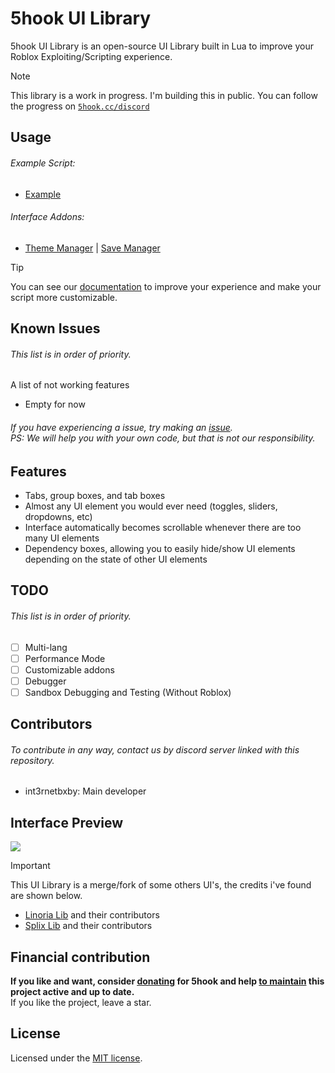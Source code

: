 # 5hook UI Library
5hook UI Library is an open-source UI Library built in Lua to improve your Roblox Exploiting/Scripting experience.

> [!NOTE]  
> This library is a work in progress. I'm building this in public. You can follow the progress on [`5hook.cc/discord`](https://5hook.cc/discord)

## Usage
###### Example Script:
- [Example](script/docs/examples/Example.lua)

###### Interface Addons:
- [Theme Manager](script/addons/ThemeManager.lua)  |  [Save Manager](script/addons/SaveManager.lua)

> [!TIP]
> You can see our [documentation](https://5hook.cc/opensource) to improve your experience and make your script more customizable.

## Known Issues
###### This list is in order of priority.
A list of not working features

- Empty for now

###### If you have experiencing a issue, try making an [issue](https://github.com/int3rnetbxby/5hook-lib/issues).<br>PS: We will help you with your own code, but that is not our responsibility.

## Features
- Tabs, group boxes, and tab boxes
- Almost any UI element you would ever need (toggles, sliders, dropdowns, etc)
- Interface automatically becomes scrollable whenever there are too many UI elements
- Dependency boxes, allowing you to easily hide/show UI elements depending on the state of other UI elements

## TODO
###### This list is in order of priority.
- [ ] Multi-lang
- [ ] Performance Mode
- [ ] Customizable addons
- [ ] Debugger
- [ ] Sandbox Debugging and Testing (Without Roblox)

## Contributors
###### To contribute in any way, contact us by discord server linked with this repository.
- int3rnetbxby: Main developer
## Interface Preview
<img src="https://i.imgur.com/qs0Hqc6.png"/>

> [!IMPORTANT]  
> This UI Library is a merge/fork of some others UI's, the credits i've found are shown below.
> - [Linoria Lib](https://github.com/violin-suzutsuki/LinoriaLib) and their contributors
> - [Splix Lib](https://github.com/matas3535/SplixPrivateDrawingLibrary) and their contributors

## Financial contribution
**If you like and want, consider <ins>[donating](https://5hook.cc/donation)</ins> for 5hook and help <ins>to maintain</ins> this project active and up to date.**<br>
If you like the project, leave a star.

## License
Licensed under the [MIT license](https://github.com/int3rnetbxby/5hook-lib/blob/main/LICENSE.md).
